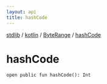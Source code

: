 ```yaml
---
layout: api
title: hashCode
---
```

[stdlib](../../index.md) / [kotlin](../index.md) / [ByteRange](index.md) / [hashCode](hashCode.md)

# hashCode

```
open public fun hashCode(): Int
```
